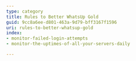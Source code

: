 ```yaml
---
type: category
title: Rules to Better WhatsUp Gold
guid: 9cc8a6ee-d801-463a-9d79-bff3167f1596
uri: rules-to-better-whatsup-gold
index:
- monitor-failed-login-attempts
- monitor-the-uptimes-of-all-your-servers-daily

---
```



